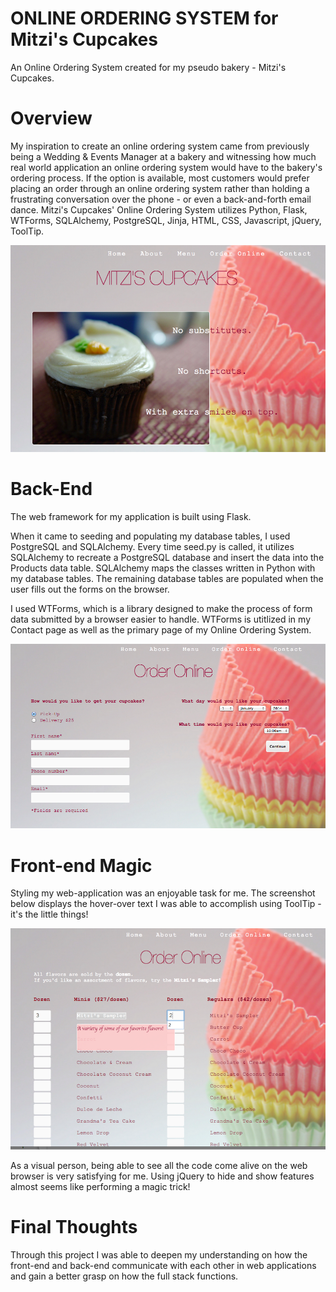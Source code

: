 ONLINE ORDERING SYSTEM for Mitzi's Cupcakes
======================
An Online Ordering System created for my pseudo bakery - Mitzi's Cupcakes.

Overview
========
My inspiration to create an online ordering system came from previously being a Wedding & Events Manager at a bakery and witnessing how much real world application an online ordering system would have to the bakery's ordering process. If the option is available, most customers would prefer placing an order through an online ordering system rather than holding a frustrating conversation over the phone - or even a back-and-forth email dance. Mitzi's Cupcakes' Online Ordering System utilizes Python, Flask, WTForms, SQLAlchemy, PostgreSQL, Jinja, HTML, CSS, Javascript, jQuery, ToolTip.

![screenshot1](https://raw.githubusercontent.com/mitzisong/Online_Ordering_System/master/app/bakery_ordering_system/static/img/Screenshot1.png)

Back-End
========
The web framework for my application is built using Flask. 

When it came to seeding and populating my database tables, I used PostgreSQL and SQLAlchemy. Every time seed.py is called, it utilizes SQLAlchemy to recreate a PostgreSQL database and insert the data into the Products data table. SQLAlchemy maps the classes written in Python with my database tables. The remaining database tables are populated when the user fills out the forms on the browser.

I used WTForms, which is a library designed to make the process of form data submitted by a browser easier to handle. WTForms is utitlized in my Contact page as well as the primary page of my Online Ordering System.

![screenshot1](https://raw.githubusercontent.com/mitzisong/Online_Ordering_System/master/app/bakery_ordering_system/static/img/Screenshot5.png)

Front-end Magic
===============
Styling my web-application was an enjoyable task for me. The screenshot below displays the hover-over text I was able to accomplish using ToolTip - it's the little things!

![screenshot1](https://raw.githubusercontent.com/mitzisong/Online_Ordering_System/master/app/bakery_ordering_system/static/img/Screenshot14.png)

As a visual person, being able to see all the code come alive on the web browser is very satisfying for me. Using jQuery to hide and show features almost seems like performing a magic trick! 

Final Thoughts
==============
Through this project I was able to deepen my understanding on how the front-end and back-end communicate with each other in web applications and gain a better grasp on how the full stack functions.
